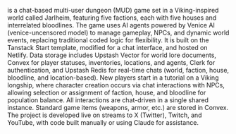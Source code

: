is a chat-based multi-user dungeon (MUD) game set in a Viking-inspired world called Jarlheim, featuring five factions, each with five houses and interrelated bloodlines. The game uses AI agents powered by Venice AI (venice-uncensored model) to manage gameplay, NPCs, and dynamic world events, replacing traditional coded logic for flexibility. It is built on the Tanstack Start template, modified for a chat interface, and hosted on Netlify. Data storage includes Upstash Vector for world lore documents, Convex for player statuses, inventories, locations, and agents, Clerk for authentication, and Upstash Redis for real-time chats (world, faction, house, bloodline, and location-based). New players start in a tutorial on a Viking longship, where character creation occurs via chat interactions with NPCs, allowing selection or assignment of faction, house, and bloodline for population balance. All interactions are chat-driven in a single shared instance. Standard game items (weapons, armor, etc.) are stored in Convex. The project is developed live on streams to X (Twitter), Twitch, and YouTube, with code built manually or using Claude for assistance.